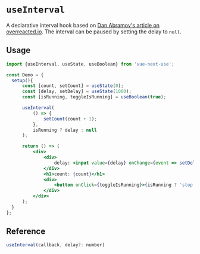 # `useInterval`

A declarative interval hook based on [Dan Abramov's article on overreacted.io](https://overreacted.io/making-setinterval-declarative-with-react-hooks). The interval can be paused by setting the delay to `null`.

## Usage

```jsx
import {useInterval, useState, useBoolean} from 'vue-next-use';

const Demo = {
  setup(){
      const [count, setCount] = useState(0);
      const [delay, setDelay] = useState(1000);
      const [isRunning, toggleIsRunning] = useBoolean(true);

      useInterval(
          () => {
              setCount(count + 1);
          },
          isRunning ? delay : null
      );

      return () => (
          <div>
              <div>
                  delay: <input value={delay} onChange={event => setDelay(Number(event.target.value))} />
              </div>
              <h1>count: {count}</h1>
              <div>
                  <button onClick={toggleIsRunning}>{isRunning ? 'stop' : 'start'}</button>
              </div>
          </div>
      );
  }
};
```

## Reference

```js
useInterval(callback, delay?: number)
```
